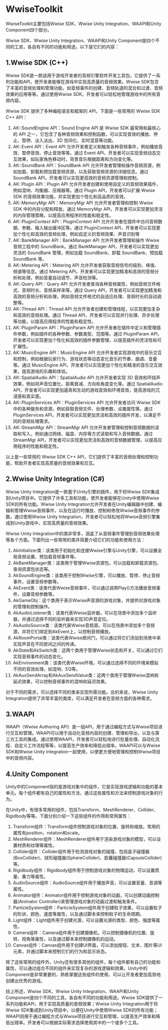 # WwiseToolkit

WwiseToolkit主要包括Wwise SDK、Wwise Unity Integration、WAAPI和Unity Component四个部分。

Wwise SDK、Wwise Unity Integration、WAAPI和Unity Component是四个不同的工具，各自有不同的功能和用途。以下是它们的内容：

## 1.Wwise SDK (C++)

Wwise SDK是一款适用于游戏开发者的音频引擎软件开发工具包，它提供了一系列功能和API，使开发者能够在游戏中实现高质量的音频效果。Wwise SDK包含了丰富的音频处理和管理功能，如音频事件的创建、音频轨道的混合和过渡、音频效果的应用等等。通过使用Wwise SDK，开发者可以轻松地管理游戏中的所有音频内容。

Wwise SDK 提供了多种编程语言和框架的 API，下面是一些常用的 Wwise SDK C++ API：

1. AK::SoundEngine API：Sound Engine API 是 Wwise SDK 最常用和最核心的 API 之一，它包含了各种音频效果和控制函数，可以实现音效的播放、停止、暂停、淡入淡出、3D 空间化、实时混音等功能。
2. AK::Event API：Event API 允许开发者定义和触发各种音频事件，例如播放音效、暂停音效、停止音效等等。通过 Event API，开发者可以实现音频动态交互效果，如玩家角色移动时，背景音乐根据距离和方向变化等。
3. AK::SoundBank API：SoundBank API 允许开发者管理和操作音频资源，例如加载、卸载和预加载音频资源，以及获取音频资源的详细信息。通过 SoundBank API，开发者可以实现更高效的音频资源管理和控制。
4. AK::Plugin API：Plugin API 允许开发者创建和使用自定义的音频效果插件，例如混响、均衡器、压缩器等。通过 Plugin API，开发者可以扩展 Wwise SDK 的音频效果功能，并实现更加个性化和高品质的音效。
5. AK::MemoryMgr API：MemoryMgr API 允许开发者管理和控制 Wwise SDK 中的内存分配和释放。通过 MemoryMgr API，开发者可以实现更加灵活的内存管理策略，以提高应用程序的性能和稳定性。
6. AK::PluginContext API：PluginContext API 允许开发者在插件中访问音频数据、参数、输入输出缓冲区等。通过 PluginContext API，开发者可以实现更加个性化和高效的音频处理，例如自定义的音频效果、声音识别等
7. AK::BankManager API：BankManager API 允许开发者管理和操作 Wwise 音频工程中的 SoundBank。通过 BankManager API，开发者可以实现更加灵活的 SoundBank 管理，例如加载 SoundBank、卸载 SoundBank、预加载 SoundBank 等。
8. AK::Metering API：Metering API 允许开发者获取音频信号的级别、峰值、频谱等信息。通过 Metering API，开发者可以实现更加精准和高效的音频分析和处理，例如音量自动调节、声音检测等。
9. AK::Query API：Query API 允许开发者查询各种音频属性，例如音频文件格式、音频时长、音频采样率等。通过 Query API，开发者可以实现更加精准和高效的音频分析和处理，例如音频文件格式的自适应处理、音频时长的自动调整等。
10. AK::Thread API：Thread API 允许开发者创建和管理线程，以实现更加复杂和高效的音频处理。通过 Thread API，开发者可以实现并行处理、异步处理等功能，以提高应用程序的性能和稳定性。
11. AK::PluginParam API：PluginParam API 允许开发者在插件中定义和管理插件参数，例如插件的各种参数、参数类型、范围等。通过 PluginParam API，开发者可以实现更加个性化和高效的插件参数管理，以提高插件的灵活性和可扩展性。
12. AK::MusicEngine API：MusicEngine API 允许开发者实现游戏中的音乐交互和控制，例如根据玩家行为、游戏状态等动态变化音乐的节奏、曲调、音量等。通过 MusicEngine API，开发者可以实现更加个性化和精准的音乐交互效果，提高游戏的乐趣和体验。
13. AK::SpatialAudio API：SpatialAudio API 允许开发者实现 3D 音效和环绕声效果，例如将声音位置化、距离衰减、方向和角度变化等。通过 SpatialAudio API，开发者可以实现更加逼真和生动的游戏音效和环境音效，提高游戏的沉浸感和真实感。
14. AK::PluginServices API：PluginServices API 允许开发者访问 Wwise SDK 中的各种服务和资源，例如获取音频文件、处理参数、设置属性等。通过 PluginServices API，开发者可以实现更加灵活和高效的插件开发，以满足不同的音频处理需求。
15. AK::StreamMgr API：StreamMgr API 允许开发者管理和控制音频数据的读取和写入，例如通过网络、磁盘、内存等方式读取和写入音频数据。通过 StreamMgr API，开发者可以实现更加灵活和高效的音频数据管理，以提高应用程序的性能和稳定性。

以上是一些常用的 Wwise SDK C++ API，它们提供了丰富的音频处理和控制功能，帮助开发者实现高质量的音频效果和交互。

## 2.Wwise Unity Integration (C#)

Wwise Unity Integration是一款基于Unity引擎的插件，用于将Wwise SDK集成到Unity项目中。它提供了许多工具和功能，使开发者能够在Unity中使用Wwise SDK的所有功能。Wwise Unity Integration允许开发者在Unity编辑器中创建、编辑和管理Wwise音频事件，以及在运行时播放、控制和修改Wwise音频事件的参数。通过使用Wwise Unity Integration，开发者可以轻松地将Wwise音频引擎集成到Unity游戏中，实现高质量的音频效果。

Wwise Unity Integration中的类非常多，涵盖了从音频事件管理到音频效果处理等各个方面。下面列出一些常用的类并简要介绍它们的功能和使用方法：

1. AkInitializer类：该类用于初始化和连接Wwise引擎与Unity引擎，可以设置全局音频设置、预加载音频事件等。
2. AkBankManager类：该类用于管理Wwise资源包，可以加载和卸载资源包、查询资源包状态等。
3. AkSoundEngine类：该类用于控制Wwise引擎，可以播放、暂停、停止音频事件，设置音频参数等。
4. AkEvent类：该类代表Wwise音频事件，可以通过调用Play()方法播放音频事件，设置音频参数等。
5. AkGameObj：这个类用于表示Wwise声音源的游戏对象，并提供对游戏对象的管理和控制操作。
6. AkAudioListener类：该类代表Wwise监听器，可以在场景中添加多个监听器，并通过选择不同的监听器来实现3D声音定位。
7. AkAudioSource类：该类代表Wwise音频源，可以在场景中添加多个音频源，并将它们绑定到AkEvent上，以控制音频播放。
8. AkRoomPortal类：该类代表Wwise房间门，可以通过将它们添加到场景中来实现声音在不同房间之间的传递。
9. AkState和AkSwitch类：这两个类用于管理Wwise状态和开关，可以通过它们实现音频事件的动态变化。
10. AkEnvironment类：该类代表Wwise环境，可以通过选择不同的环境来模拟不同的音效处理，如混响、EQ等。
11. AkAuxSendArray和AkAuxSendValue类：这两个类用于管理Wwise混响和延迟效果，可以控制音频事件的混响和延迟效果。

对于不同的需求，可以选择不同的类来实现所需功能。总的来说，Wwise Unity Integration提供了非常丰富的类库，可以满足开发者在音频方面的各种需求。

## 3.WAAPI

WAAPI（Wwise Authoring API）是一组API，用于通过编程方式与Wwise项目进行交互和管理。WAAPI可以用于自动化音频内容的创建、管理和导出，以及与第三方工具的集成。通过使用WAAPI，开发者可以轻松地进行批量处理、自动化流程、自定义工作流程等等，以提高生产效率和降低出错率。WAAPI可以与Wwise SDK和Wwise Unity Integration一起使用，以便更方便地管理和控制Wwise项目中的音频内容。

## 4.Unity Component

Unity中的Component指的是游戏对象中的组件，它是实现游戏逻辑和功能的基本单元。每个组件都有自己的属性和方法，通过这些属性和方法来控制游戏对象的行为。

在Unity中，有很多常用的组件，包括Transform、MeshRenderer、Collider、Rigidbody等等。下面分别介绍一下这些组件的作用和常用属性：

1. Transform组件：Transform组件控制游戏对象的位置、旋转和缩放。常用的属性有position、rotation和scale。
2. MeshRenderer组件：MeshRenderer组件用于渲染游戏对象的模型，可以设置材质和纹理等属性。
3. Collider组件：Collider组件用于检测游戏对象的碰撞，包括盒子碰撞器(BoxCollider)、球形碰撞器(SphereCollider)、胶囊碰撞器(CapsuleCollider)等。
4. Rigidbody组件：Rigidbody组件用于控制游戏对象的物理运动，可以设置质量、重力等属性。
5. AudioSource组件：AudioSource组件用于播放声音，可以设置音量、音调等属性。
6. Animator组件：Animator组件用于控制游戏对象的动画，可以创建动画控制器(Animator Controller)来管理游戏对象的动画过渡和触发条件。
7. ParticleSystem组件：ParticleSystem组件用于创建粒子效果，可以设置粒子的形状、颜色、速度等属性，以及通过脚本来控制粒子的生命周期。
8. Light组件：Light组件用于创建光源，可以设置光源的类型、颜色、强度等属性。
9. Camera组件：Camera组件用于创建摄像机，可以控制摄像机的位置、旋转、视角等属性，以及通过脚本来控制摄像机的运动。
10. Canvas组件：Canvas组件用于创建UI界面，可以添加按钮、文本、图片等UI元素，并通过脚本来控制它们的行为和显示状态。

除了这些常用的组件外，Unity还有很多其他的组件，每个组件都有自己的功能和属性，可以通过组合不同的组件来实现复杂的游戏逻辑和效果。Unity中的Component是非常重要的，熟练掌握这些组件的使用，可以让开发者更加高效地创建出优秀的游戏。

综上所述，Wwise SDK、Wwise Unity Integration、WAAPI和Unity Component是四个不同的工具，各自有不同的功能和用途。Wwise SDK提供了一系列功能和API，用于实现高质量的音频效果；Wwise Unity Integration用于将Wwise SDK集成到Unity项目中，以便在Unity中使用Wwise SDK的所有功能；WAAPI则用于通过编程方式与Wwise项目进行交互和管理，以提高生产效率和降低出错率。开发者可以根据实际需求选择使用其中的一个或多个工具。

